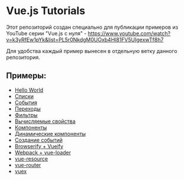 # Vue.js Tutorials

Этот репозиторий создан специально для публикации примеров из YouTube серии "Vue.js с нуля" - https://www.youtube.com/watch?v=k3yRfEw1pYk&list=PL5r0NkdgM0UOxb4Hl81FV5UIgexwTf8h7

Для удобства каждый пример вынесен в отдельную ветку данного репозитория.

## Примеры:

- [Hello World](https://github.com/GitHubTochkaDev/vuejs-tutorials/tree/lesson1)
- [Списки](https://github.com/GitHubTochkaDev/vuejs-tutorials/tree/lesson2)
- [События](https://github.com/GitHubTochkaDev/vuejs-tutorials/tree/lesson3)
- [Переходы](https://github.com/GitHubTochkaDev/vuejs-tutorials/tree/lesson4)
- [Фильтры](https://github.com/GitHubTochkaDev/vuejs-tutorials/tree/lesson5)
- [Вычисляемые свойства](https://github.com/GitHubTochkaDev/vuejs-tutorials/tree/lesson6)
- [Компоненты](https://github.com/GitHubTochkaDev/vuejs-tutorials/tree/lesson7)
- [Динамические компоненты](https://github.com/GitHubTochkaDev/vuejs-tutorials/tree/lesson8)
- [Создание событий](https://github.com/GitHubTochkaDev/vuejs-tutorials/tree/lesson9)
- [Browserify + Vueify](https://github.com/GitHubTochkaDev/vuejs-tutorials/tree/vueify)
- [Webpack + vue-loader](https://github.com/GitHubTochkaDev/vuejs-tutorials/tree/vue-loader)
- [vue-resource](https://github.com/GitHubTochkaDev/vuejs-tutorials/tree/vue-resource)
- [vue-router](https://github.com/GitHubTochkaDev/vuejs-tutorials/tree/vue-router)
- [vuex](https://github.com/GitHubTochkaDev/vuejs-tutorials/tree/vuex)